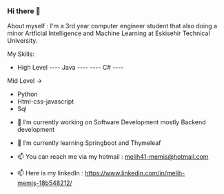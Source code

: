 ### Hi there 👋

About myself : 
  I'm a 3rd year computer engineer student that also doing a minor Artficial Intelligence and Machine Learning at Eskisehir Technical University.

My Skills:

 - High Level
 ---- Java ----
    ---- C# ----
    
 Mid Level ->
  * Python
  * Html-css-javascript
  * Sql

- 🔭 I’m currently working on Software Development mostly Backend development
- 🌱 I’m currently learning Springboot and Thymeleaf


- 📫 You can reach me via my hotmail : melih41-memis@hotmail.com
- 📫 Here is my linkedIn : https://www.linkedin.com/in/melih-memiş-18b548212/
